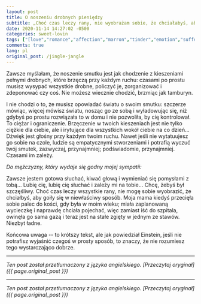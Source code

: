 ```yaml
---
layout: post
title: O noszeniu drobnych pieniędzy
subtitle: „Choć czas leczy rany, nie wyobrażam sobie, że chciałabyś, aby leczył je w niewłaściwy sposób.”
date: 2020-11-14 14:27:02 -0500
categories: sweet-lovin
tags: ["[love","romance","affection","marron","tinder","emotion","suffering]"]
comments: true
lang: pl
original_post: /jingle-jangle
---
```




Zawsze myślałam, że noszenie smutku jest jak chodzenie z kieszeniami pełnymi drobnych, które brzęczą przy każdym ruchu: czasami po prostu musisz wysypać wszystkie drobne, policzyć je, zorganizować i zdeponować czy coś. Nie możesz wiecznie chodzić, brzmiąc jak tamburyn.<!-- more -->

I nie chodzi o to, że musisz opowiadać światu o swoim smutku: szczerze mówiąc, więcej mówisz światu, nosząc go ze sobą i wyładowując się, niż gdybyś po prostu rozwiązała to w domu i nie pozwoliła, by cię kontrolował. To ciężar i ograniczenie. Brzęczenie w twoich kieszeniach jest nie tylko ciężkie dla ciebie, ale i irytujące dla wszystkich wokół ciebie na co dzień... Dźwięk jest głośny przy każdym twoim ruchu. Nawet jeśli nie wytatuujesz go sobie na czole, ludzie są empatycznymi stworzeniami i potrafią wyczuć twój smutek, zazwyczaj, przynajmniej; podświadomie, przynajmniej. Czasami im zależy.

<i>Do mężczyzny, który wydaje się godny mojej sympatii:</i>

Zawsze jestem gotowa słuchać, kiwać głową i wymieniać się pomysłami z tobą... Lubię cię, lubię cię słuchać i zależy mi na tobie... Chcę, żebyś był szczęśliwy. Choć czas leczy wszystkie rany, nie mogę sobie wyobrazić, że chciałbyś, aby goiły się w niewłaściwy sposób. Moja mama kiedyś przecięła sobie palec do kości, gdy była w moim wieku; miała zaplanowaną wycieczkę i naprawdę chciała pojechać, więc zamiast iść do szpitala, owinęła go sama gazą i teraz jest na stałe zgięty w jednym ze stawów. Niezbyt ładne.

Końcowa uwaga -- to krótszy tekst, ale jak powiedział Einstein, jeśli nie potrafisz wyjaśnić czegoś w prosty sposób, to znaczy, że nie rozumiesz tego wystarczająco dobrze.

---

*Ten post został przetłumaczony z języka angielskiego. [Przeczytaj oryginał]({{ page.original_post }})*

---

*Ten post został przetłumaczony z języka angielskiego. [Przeczytaj oryginał]({{ page.original_post }})*